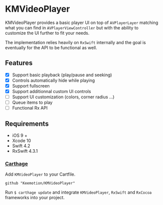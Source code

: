 # KMVideoPlayer

KMVideoPlayer provides a basic player UI on top of `AVPlayerLayer` matching what you can find in `AVPlayerViewController` but with the ability to customize the UI further to fit your needs.

The implementation relies heavily on `RxSwift` internally and the goal is eventually for the API to be functional as well.

## Features
- [x] Support basic playback (play/pause and seeking)
- [x] Controls automatically hide while playing
- [x] Support fullscreen
- [x] Support additionnal custom UI controls
- [ ] Support UI customization (colors, corner radius ...)
- [ ] Queue items to play
- [ ] Functional Rx API

## Requirements
- iOS 9 +
- Xcode 10
- Swift 4.2
- RxSwift 4.3.1

### [Carthage](https://github.com/Carthage/Carthage)
Add `KMVideoPlayer` to your Cartfile.
```
github "Keemotion/KMVideoPlayer"
```
Run `$ carthage update` and integrate `KMVideoPlayer`, `RxSwift` and `RxCocoa` frameworks into your project.

